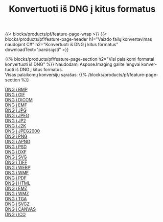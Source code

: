 ﻿---
title: Konvertuoti iš DNG į kitus formatus 
weight: 3920
url: /lt/java/conversion/from/dng 
lang: lt
langdirlevel: 2
locales: zh-hans,ja,it,ru,de,es,fr,nl,id,lt,pl,pt,vi,tr,ko,zh-hant,ar,hi,th,sv,cs,uk,he
description: Naudodami Aspose.Imaging galite lengvai konvertuoti iš DNG į kitus formatus
---

{{< blocks/products/pf/feature-page-wrap >}}
{{< blocks/products/pf/feature-page-header h1="Vaizdo failų konvertavimas naudojant C#" h2="Konvertuoti iš DNG į kitus formatus" downloadText="parsisiųsti" >}}


{{% blocks/products/pf/feature-page-section  h2="Visi palaikomi formatai konvertuoti iš DNG" %}}
Naudodami Aspose.Imaging galite lengvai konvertuoti iš DNG į kitus formatus.
<br/>
Visas palaikomų konversijų sąrašas:
{{% /blocks/products/pf/feature-page-section %}}
<div class="container-fluid productfamilypage bg-gray">
    <div class="convertypes bg-gray agp-content section">
        <div class="container">
		<div class="row other-converters">
		    <div class='col-md-2 other-converter remove-lp remove-rp'><a href="/imaging/lt/java/conversion/dng-to-bmp" >DNG į BMP</a></div><div class='col-md-2 other-converter remove-lp remove-rp'><a href="/imaging/lt/java/conversion/dng-to-gif" >DNG į GIF</a></div><div class='col-md-2 other-converter remove-lp remove-rp'><a href="/imaging/lt/java/conversion/dng-to-dicom" >DNG į DICOM</a></div><div class='col-md-2 other-converter remove-lp remove-rp'><a href="/imaging/lt/java/conversion/dng-to-emf" >DNG į EMF</a></div><div class='col-md-2 other-converter remove-lp remove-rp'><a href="/imaging/lt/java/conversion/dng-to-jpg" >DNG į JPG</a></div><div class='col-md-2 other-converter remove-lp remove-rp'><a href="/imaging/lt/java/conversion/dng-to-jpeg" >DNG į JPEG</a></div><div class='col-md-2 other-converter remove-lp remove-rp'><a href="/imaging/lt/java/conversion/dng-to-jp2" >DNG į JP2</a></div><div class='col-md-2 other-converter remove-lp remove-rp'><a href="/imaging/lt/java/conversion/dng-to-j2k" >DNG į J2K</a></div><div class='col-md-2 other-converter remove-lp remove-rp'><a href="/imaging/lt/java/conversion/dng-to-jpeg2000" >DNG į JPEG2000</a></div><div class='col-md-2 other-converter remove-lp remove-rp'><a href="/imaging/lt/java/conversion/dng-to-png" >DNG į PNG</a></div><div class='col-md-2 other-converter remove-lp remove-rp'><a href="/imaging/lt/java/conversion/dng-to-apng" >DNG į APNG</a></div><div class='col-md-2 other-converter remove-lp remove-rp'><a href="/imaging/lt/java/conversion/dng-to-psd" >DNG į PSD</a></div><div class='col-md-2 other-converter remove-lp remove-rp'><a href="/imaging/lt/java/conversion/dng-to-dxf" >DNG į DXF</a></div><div class='col-md-2 other-converter remove-lp remove-rp'><a href="/imaging/lt/java/conversion/dng-to-svg" >DNG į SVG</a></div><div class='col-md-2 other-converter remove-lp remove-rp'><a href="/imaging/lt/java/conversion/dng-to-tiff" >DNG į TIFF</a></div><div class='col-md-2 other-converter remove-lp remove-rp'><a href="/imaging/lt/java/conversion/dng-to-webp" >DNG į WEBP</a></div><div class='col-md-2 other-converter remove-lp remove-rp'><a href="/imaging/lt/java/conversion/dng-to-wmf" >DNG į WMF</a></div><div class='col-md-2 other-converter remove-lp remove-rp'><a href="/imaging/lt/java/conversion/dng-to-pdf" >DNG į PDF</a></div><div class='col-md-2 other-converter remove-lp remove-rp'><a href="/imaging/lt/java/conversion/dng-to-html" >DNG į HTML</a></div><div class='col-md-2 other-converter remove-lp remove-rp'><a href="/imaging/lt/java/conversion/dng-to-emz" >DNG į EMZ</a></div><div class='col-md-2 other-converter remove-lp remove-rp'><a href="/imaging/lt/java/conversion/dng-to-wmz" >DNG į WMZ</a></div><div class='col-md-2 other-converter remove-lp remove-rp'><a href="/imaging/lt/java/conversion/dng-to-tga" >DNG į TGA</a></div><div class='col-md-2 other-converter remove-lp remove-rp'><a href="/imaging/lt/java/conversion/dng-to-svgz" >DNG į SVGZ</a></div><div class='col-md-2 other-converter remove-lp remove-rp'><a href="/imaging/lt/java/conversion/dng-to-canvas" >DNG į CANVAS</a></div><div class='col-md-2 other-converter remove-lp remove-rp'><a href="/imaging/lt/java/conversion/dng-to-ico" >DNG į ICO</a></div>
                </div>
        </div>
    </div>
</div>
<br/>

